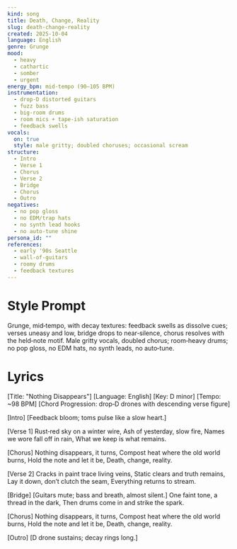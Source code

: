 ```yaml
---
kind: song
title: Death, Change, Reality
slug: death-change-reality
created: 2025-10-04
language: English
genre: Grunge
mood:
  - heavy
  - cathartic
  - somber
  - urgent
energy_bpm: mid‑tempo (90–105 BPM)
instrumentation:
  - drop‑D distorted guitars
  - fuzz bass
  - big‑room drums
  - room mics + tape‑ish saturation
  - feedback swells
vocals:
  on: true
  style: male gritty; doubled choruses; occasional scream
structure:
  - Intro
  - Verse 1
  - Chorus
  - Verse 2
  - Bridge
  - Chorus
  - Outro
negatives:
  - no pop gloss
  - no EDM/trap hats
  - no synth lead hooks
  - no auto‑tune shine
persona_id: ""
references:
  - early '90s Seattle
  - wall‑of‑guitars
  - roomy drums
  - feedback textures
---
```


# Style Prompt
Grunge, mid‑tempo, with decay textures: feedback swells as dissolve cues; verses uneasy and low, bridge drops to near‑silence, chorus resolves with the held‑note motif. Male gritty vocals, doubled chorus; room‑heavy drums; no pop gloss, no EDM hats, no synth leads, no auto‑tune.

# Lyrics
[Title: "Nothing Disappears"]
[Language: English]
[Key: D minor]
[Tempo: ~98 BPM]
[Chord Progression: drop‑D drones with descending verse figure]

[Intro]
[Feedback bloom; toms pulse like a slow heart.]

[Verse 1]
Rust‑red sky on a winter wire,
Ash of yesterday, slow fire,
Names we wore fall off in rain,
What we keep is what remains.

[Chorus]
Nothing disappears, it turns,
Compost heat where the old world burns,
Hold the note and let it be,
Death, change, reality.

[Verse 2]
Cracks in paint trace living veins,
Static clears and truth remains,
Lay it down, don’t clutch the seam,
Everything returns to stream.

[Bridge]
[Guitars mute; bass and breath, almost silent.]
One faint tone, a thread in the dark,
Then drums come in and strike the spark.

[Chorus]
Nothing disappears, it turns,
Compost heat where the old world burns,
Hold the note and let it be,
Death, change, reality.

[Outro]
[D drone sustains; decay rings long.]
